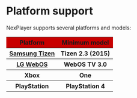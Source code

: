 <a id="platforms-top"> </a>

# Platform support

NexPlayer supports several platforms and models:

<table class="table table-sm">
  <tbody>
    <tr>
      <th class="titles" bgcolor="#C80000" scope="row">Platform </th>   
      <th class="titles" bgcolor="#C80000" scope="row">Minimum model</th>             
    </tr>
    <tr>
      <th  scope="row"><a href="https://developer.samsung.com/smarttv/develop/specifications/tv-model-groups.html">Samsung Tizen</a></th>      
      <th  scope="row"><span> Tizen 2.3 (2015)</span> </th>       
    </tr>
    <tr>
       <th  scope="row"> <a href="https://webostv.developer.lge.com/discover/specifications/supported-media-formats/">LG WebOS</a></th>      
      <th  scope="row">WebOS TV 3.0</th>         
    </tr>
    <tr>
      <th  scope="row">Xbox</th>      
      <th  scope="row"><span>One</span></th>   
    </tr>
    <tr>
      <th  scope="row">PlayStation</th>      
      <th  scope="row"><span>PlayStation 4</span></th>   
    </tr>
  </tbody>
</table>

</div></div>